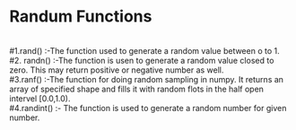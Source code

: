 # Randum Functions
<br>
#1.rand() :-The function used to generate a random value between o to 1.
<br>
#2. randn() :-The function is usen to generate a random value closed to zero. This may return positive or negative number as well.
<br>
#3.ranf() :-The function for doing random sampling in numpy. It returns an array of specified shape and fills it with random flots in the half open intervel [0.0,1.0).
<br>
#4.randint() :- The function is used to generate a random number for given number.
